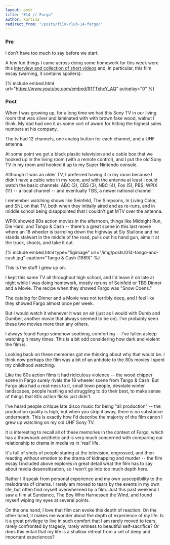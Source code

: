 ```yaml
---
layout: post
title: "#14 // Fargo"
author: kortina
redirect_from: "/posts/film-club-14-fargo/"
---
```


### Pre

I don't have too much to say before we start.

A few fun things I came across doing some homework for this week were this [interview and collection of short videos](https://cinephiliabeyond.org/fargo-unforgettable-dark-comedy-set-coen-brothers-recognizable-voice-american-cinema/) and, in particular, this film essay (warning, it contains spoilers):

{% include embed.html url="https://www.youtube.com/embed/R1TTxhcY_AQ" autoplay="0" %}

### Post

When I was growing up, for a long time we had this Sony TV in our living room that was silver and laminated with with brown fake wood, walnut I think. My dad had one it as some sort of award for hitting the highest sales numbers at his company.

The tv had 12 channels, one analog button for each channel, and a UHF antenna.

At some point we got a black plastic television and a cable box that we hooked up in the living room (with a remote control), and I put the old Sony TV in my room and hooked it up to my Super Nintendo console.

Although it was an older TV, I preferred having it in my room because I didn't have a cable wire in my room, and with the antenna at least I could watch the basic channels: ABC (2), CBS (3), NBC (4), Fox (5), PBS, WPIX (11) -- a local channel -- and eventually TBS, a newer national channel.

I remember watching shows like Seinfeld, The Simpsons, In Living Color, and SNL on that TV, both when they initially aired and as re-runs, and in middle school being disappointed that I couldn't get MTV over the antenna.

WPIX showed 80s action movies in the afternoon, things like Midnight Run, Die Hard, and Tango & Cash -- there's a great scene in this last movie where an 18 wheeler is barreling down the highway at Sly Stallone and he stands stalwart in the middle of the road, pulls out his hand gun, aims it at the truck, shoots, and take it out. 

{% include embed.html type="figimage" url="/img/posts/014-tango-and-cash.jpg" caption="Tango & Cash (1989)" %}

This is the stuff I grew up on.

I kept this same TV all throughout high school, and I'd leave it on late at night while I was doing homework, mostly reruns of Seinfeld or TBS Dinner and a Movie. The recipe when they showed Fargo was "Snow Coens."

The catalog for Dinner and a Movie was not terribly deep, and I feel like they showed Fargo almost once per week.

But I would watch it whenever it was on air (just as I would with Dumb and Dumber, another movie that always seemed to be on). I've probably seen these two movies more than any others.

I always found Fargo somehow soothing, comforting -- I've fallen asleep watching it many times. This is a bit odd considering how dark and violent the film is.

Looking back on these memories got me thinking about why that would be. I think now perhaps the film was a bit of an antidote to the 80s movies I spent my childhood watching.

Like the 80s action films it had ridiculous violence -- the wood chipper scene in Fargo surely rivals the 18 wheeler scene from Tango & Cash. But Fargo also had a real-ness to it, small town people, desolate winter landscapes, people hustling and struggling to do their best, to make sense of things that 80s action flicks just didn't.

I've heard people critique late disco music for being "all production" -- the production quality is high, but when you strip it away, there is no substance underneath. This is exactly how I'd describe the majority of the film canon I grew up watching on my old UHF Sony TV.

It is interesting to recall all of these memories in the context of Fargo, which has a throwback aesthetic and is very much concerned with comparing our relationship to drama in media vs in 'real' life.

It's full of shots of people staring at the television, engrossed, and then reacting without emotion to the drama of kidnapping and murder -- the film essay I included above explores in great detail what the film has to say about media desensitization, so I won't go into too much depth here.

Rather I'll speak from personal experience and my own susceptibility to the melodrama of cinema. I rarely am moved to tears by the events in my own life, but often find myself overwhelmed by a film. Just this past weekend I saw a film at Sundance, The Boy Who Harnessed the Wind, and found myself wiping my eyes at several points.

On the one hand, I love that film can evoke this depth of reaction. On the other hand, it makes me wonder about the depth of experience of my life. Is it a great privilege to live in such comfort that I am rarely moved to tears, rarely confronted by tragedy, rarely witness to beautiful self-sacrifice? Or does this entail that my life is a shallow retreat from a set of deep and important experiences?
